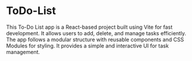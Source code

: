 # ToDo-List
This To-Do List app is a React-based project built using Vite for fast development. It allows users to add, delete, and manage tasks efficiently. The app follows a modular structure with reusable components and CSS Modules for styling. It provides a simple and interactive UI for task management. 
